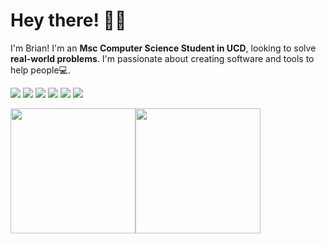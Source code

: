 
<!-- Greeting -->

#  Hey there! :wave::smiley:

  

<!--Introduction -->

I'm Brian! I'm an **Msc Computer Science Student in UCD**, looking to solve **real-world problems**. I'm passionate about  creating software and tools to help people:computer:.

<!-- Your badges -->

<p float="left">
<a href="https://badges.pufler.dev"><img src="https://badges.pufler.dev/visits/manningb/manningb"/></a>
  <a href="https://www.linkedin.com/in/manning-brian/"><img src="https://img.shields.io/badge/manning--brian-blue?style=flat&logo=Linkedin&logoColor=white"/></a>
  <a href="mailto:manningbrian98@gmail.com"><img src="https://img.shields.io/badge/-manningbrian98-c14438?style=flat&logo=Gmail&logoColor=white"/></a>  
  <a href="https://www.hackerrank.com/manningbrian98"><img src="https://img.shields.io/badge/-manningbrian98-islamicgreen?style=flat&logo=HackerRank&logoColor=black"/></a>
  <a href="https://www.kaggle.com/brianmanning98"><img src="https://img.shields.io/badge/-manningbrian98-deepskyblue?style=flat&logo=kaggle&logoColor=white"/></a>
  <a href="https://gitstats.me/manningb"><img src="https://img.shields.io/badge/-manningb-black?style=flat&labelColor=black&logo=github&logoColor=white"/></a>
</p>

<p float="left">
<img height="200" src="https://github-readme-stats.vercel.app/api?username=manningb&show_icons=true"><img height="200" src="https://github-readme-stats.vercel.app/api/top-langs/?username=manningb&layout=compact"/>
</p>

